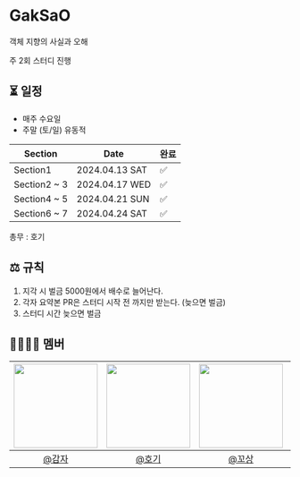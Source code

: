 # GakSaO
객체 지향의 사실과 오해 

주 2회 스터디 진행

## ⏳ 일정
- 매주 수요일
- 주말 (토/일) 유동적

| Section  |Date| 완료 |
|----------|--| -- |
| Section1 |2024.04.13 SAT| ✅ |
| Section2 ~ 3 |2024.04.17 WED| ✅ |
| Section4 ~ 5 |2024.04.21 SUN| ✅ |
| Section6 ~ 7 |2024.04.24 SAT| ✅ |

총무 : 호기

## ⚖️ 규칙
1. 지각 시 벌금 5000원에서 배수로 늘어난다.
2. 각자 요약본 PR은 스터디 시작 전 까지만 받는다. (늦으면 벌금)
3. 스터디 시간 늦으면 벌금

## 👨‍👨‍👦‍👦 멤버
|<img src="https://avatars.githubusercontent.com/jihunParkkk" width=150> | <img src="https://avatars.githubusercontent.com/hoyeonyy" width=150> | <img src="https://avatars.githubusercontent.com/kkosang" width=150> | <img src="https://avatars.githubusercontent.com/SongGwanSeok" width=150> | <img src="https://avatars.githubusercontent.com/FLU0RITE" width=150> | <img src="https://avatars.githubusercontent.com/sgo722" width=150> |
|:--:|:--:|:--:|:--:|:--:|:--:|
| [@감자](https://github.com/jihunparkkk) | [@호기](https://github.com/hoyeonyy)|[@꼬상](https://github.com/kkosang)|[@석마](https://github.com/SongGwanSeok)| [@썩띡](https://github.com/FLU0RITE)| [@더마포](https://github.com/sgo722)| 
